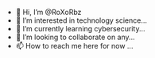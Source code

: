 - 👋 Hi, I’m @RoXoRbz
- 👀 I’m interested in technology science...
- 🌱 I’m currently learning cybersecurity...
- 💞️ I’m looking to collaborate on any...
- 📫 How to reach me here for now ...

<!---
RoXoRbz/RoXoRbz is a ✨ special ✨ repository because its `README.md` (this file) appears on your GitHub profile.
You can click the Preview link to take a look at your changes.
--->
